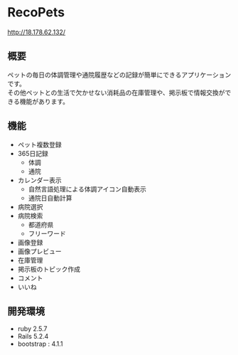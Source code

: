 # RecoPets

<http://18.178.62.132/>

## 概要
ペットの毎日の体調管理や通院履歴などの記録が簡単にできるアプリケーションです。  
その他ペットとの生活で欠かせない消耗品の在庫管理や、掲示板で情報交換ができる機能があります。

## 機能
- ペット複数登録
- 365日記録
  * 体調
  * 通院
- カレンダー表示
  * 自然言語処理による体調アイコン自動表示
  * 通院日自動計算
- 病院選択
- 病院検索
  * 都道府県
  * フリーワード
- 画像登録
- 画像プレビュー
- 在庫管理
- 掲示板のトピック作成
- コメント
- いいね

## 開発環境
- ruby 2.5.7
- Rails 5.2.4
- bootstrap : 4.1.1
